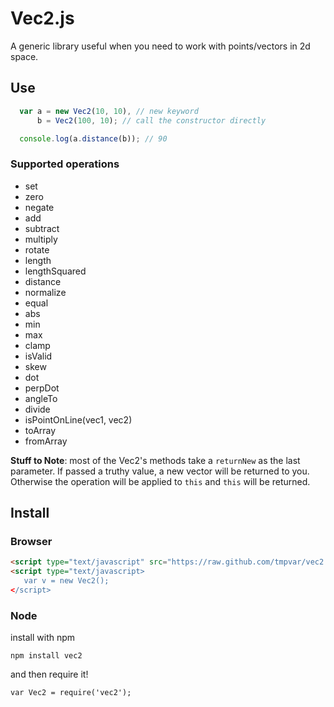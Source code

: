 # Vec2.js

  A generic library useful when you need to work with points/vectors in 2d space.

## Use

```javascript
  var a = new Vec2(10, 10), // new keyword
      b = Vec2(100, 10); // call the constructor directly

  console.log(a.distance(b)); // 90
```

### Supported operations

 * set
 * zero
 * negate
 * add
 * subtract
 * multiply
 * rotate
 * length
 * lengthSquared
 * distance
 * normalize
 * equal
 * abs
 * min
 * max
 * clamp
 * isValid
 * skew
 * dot
 * perpDot
 * angleTo
 * divide
 * isPointOnLine(vec1, vec2)
 * toArray
 * fromArray

**Stuff to Note**: most of the Vec2's methods take a `returnNew` as the last parameter.  If passed a truthy value, a new vector will be returned to you.  Otherwise the operation will be applied to `this` and `this` will be returned.

## Install

### Browser

```html
<script type="text/javascript" src="https://raw.github.com/tmpvar/vec2.js/master/lib/vec2.min.js"></script>
<script type="text/javascript>
   var v = new Vec2();
</script>
```

### Node

install with npm

    npm install vec2

and then require it!

    var Vec2 = require('vec2');
